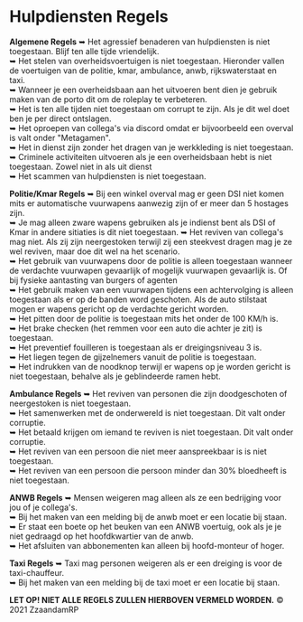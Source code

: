 # Hulpdiensten Regels

<b>Algemene Regels</b>
 ➥ Het agressief benaderen van hulpdiensten is niet toegestaan. Blijf ten alle tijde vriendelijk.</br>
 ➥ Het stelen van overheidsvoertuigen is niet toegestaan. Hieronder vallen de voertuigen van de politie, kmar, ambulance, anwb, rijkswaterstaat en taxi.</br>
 ➥ Wanneer je een overheidsbaan aan het uitvoeren bent dien je gebruik maken van de porto dit om de roleplay te verbeteren.</br>
 ➥ Het is ten alle tijden niet toegestaan om corrupt te zijn. Als je dit wel doet ben je per direct ontslagen.</br>
 ➥ Het oproepen van collega's via discord omdat er bijvoorbeeld een overval is valt onder "Metagamen".</br>
 ➥ Het in dienst zijn zonder het dragen van je werkkleding is niet toegestaan. </br>
 ➥ Criminele activiteiten uitvoeren als je een overheidsbaan hebt is niet toegestaan. Zowel niet in als uit dienst</br>
 ➥ Het scammen van hulpdiensten is niet toegestaan.</br>
 
<b>Politie/Kmar Regels</b>
 ➥ Bij een winkel overval mag er geen DSI niet komen mits er automatische vuurwapens aanwezig zijn of er meer dan 5 hostages zijn.</br>
 ➥ Je mag alleen zware wapens gebruiken als je indienst bent als DSI of Kmar in andere sitiaties is dit niet toegestaan.
 ➥ Het reviven van collega's mag niet. Als zij zijn neergestoken terwijl zij een steekvest dragen mag je ze wel reviven, maar doe dit wel na het scenario. </br>
 ➥ Het gebruik van vuurwapens door de politie is alleen toegestaan wanneer de verdachte vuurwapen gevaarlijk of mogelijk vuurwapen gevaarlijk is. Of bij fysieke aantasting van burgers of agenten </br>
 ➥ Het gebruik maken van een vuurwapen tijdens een achtervolging is alleen toegestaan als er op de banden word geschoten. Als de auto stilstaat mogen er wapens gericht op de verdachte gericht worden.</br>
 ➥ Het pitten door de politie is toegestaan mits het onder de 100 KM/h is. </br>
 ➥ Het brake checken (het remmen voor een auto die achter je zit) is toegestaan. </br>
 ➥ Het preventief fouilleren is toegestaan als er dreigingsniveau 3 is. </br>
 ➥ Het liegen tegen de gijzelnemers vanuit de politie is toegestaan.</br>
 ➥ Het indrukken van de noodknop terwijl er wapens op je worden gericht is niet toegestaan, behalve als je geblindeerde ramen hebt.</br>
 
<b>Ambulance Regels</b>
 ➥ Het reviven van personen die zijn doodgeschoten of neergestoken is niet toegestaan.</br>
 ➥ Het samenwerken met de onderwereld is niet toegestaan. Dit valt onder corruptie.</br>
 ➥ Het betaald krijgen om iemand te reviven is niet toegestaan. Dit valt onder corruptie.</br>
 ➥ Het reviven van een persoon die niet meer aanspreekbaar is is niet toegestaan.</br> 
 ➥ Het reviven van een persoon die persoon minder dan 30% bloedheeft is niet toegestaan.</br>

<b>ANWB Regels</b>
 ➥ Mensen weigeren mag alleen als ze een bedrijging voor jou of je collega's. </br>
 ➥ Bij het maken van een melding bij de anwb moet er een locatie bij staan. </br>
 ➥ Er staat een boete op het beuken van een ANWB voertuig, ook als je je niet gedraagd op het hoofdkwartier van de anwb.</br>
 ➥ Het afsluiten van abbonementen kan alleen bij hoofd-monteur of hoger.</br>

<b>Taxi Regels</b>
 ➥ Taxi mag personen weigeren als er een dreiging is voor de taxi-chauffeur.</br>
 ➥ Bij het maken van een melding bij de taxi moet er een locatie bij staan.
 
<b>LET OP! NIET ALLE REGELS ZULLEN HIERBOVEN VERMELD WORDEN.</b>
© 2021 ZzaandamRP
